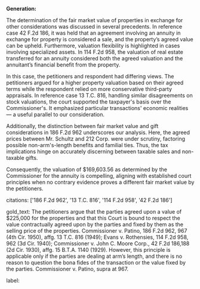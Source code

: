 **Generation:**

The determination of the fair market value of properties in exchange for other considerations was discussed in several precedents. In reference case 42 F.2d 186, it was held that an agreement involving an annuity in exchange for property is considered a sale, and the property’s agreed value can be upheld. Furthermore, valuation flexibility is highlighted in cases involving specialized assets. In 114 F.2d 958, the valuation of real estate transferred for an annuity considered both the agreed valuation and the annuitant’s financial benefit from the property.

In this case, the petitioners and respondent had differing views. The petitioners argued for a higher property valuation based on their agreed terms while the respondent relied on more conservative third-party appraisals. In reference case 13 T.C. 816, handling similar disagreements on stock valuations, the court supported the taxpayer's basis over the Commissioner's. It emphasized particular transactions' economic realities — a useful parallel to our consideration.

Additionally, the distinction between fair market value and gift considerations in 186 F.2d 962 underscores our analysis. Here, the agreed prices between Mr. Schultz and 212 Corp. were under scrutiny, factoring possible non-arm's-length benefits and familial ties. Thus, the tax implications hinge on accurately discerning between taxable sales and non-taxable gifts.

Consequently, the valuation of $169,603.56 as determined by the Commissioner for the annuity is compelling, aligning with established court principles when no contrary evidence proves a different fair market value by the petitioners.

citations: ['186 F.2d 962', '13 T.C. 816', '114 F.2d 958', '42 F.2d 186']

gold_text: The petitioners argue that the parties agreed upon a value of $225,000 for the properties and that this Court is bound to respect the value contractually agreed upon by the parties and fixed by them as the selling price of the properties. Commissioner v. Patino, 186 F.2d 962, 967 (4th Cir. 1950), affg. 13 T.C. 816 (1949); Evans v. Rothensies, 114 F.2d 958, 962 (3d Cir. 1940); Commissioner v. John C. Moore Corp., 42 F.2d 186,188 (2d Cir. 1930), affg. 15 B.T.A. 1140 (1929). However, this principle is applicable only if the parties are dealing at arm’s length, and there is no reason to question the bona fides of the transaction or the value fixed by the parties. Commissioner v. Patino, supra at 967.

label: 
